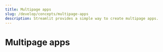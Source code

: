 ```yaml
---
title: Multipage apps
slug: /develop/concepts/multipage-apps
description: Streamlit provides a simple way to create multipage apps.
---
```


# Multipage apps
